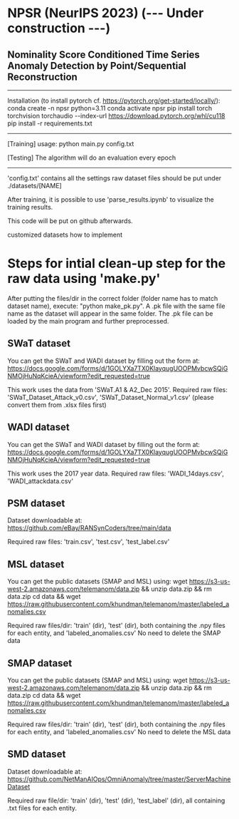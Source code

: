 # NPSR (NeurIPS 2023) (--- Under construction ---)
## Nominality Score Conditioned Time Series Anomaly Detection by Point/Sequential Reconstruction

------------------------------------------------------------------------
Installation (to install pytorch cf. https://pytorch.org/get-started/locally/):
conda create -n npsr python=3.11
conda activate npsr
pip install torch torchvision torchaudio --index-url https://download.pytorch.org/whl/cu118
pip install -r requirements.txt

------------------------------------------------------------------------
[Training]
usage: python main.py config.txt

[Testing]
The algorithm will do an evaluation every epoch

------------------------------------------------------------------------
'config.txt' contains all the settings 
raw dataset files should be put under ./datasets/[NAME]

After training, it is possible to use 'parse_results.ipynb' to visualize the training results.

This code will be put on github afterwards.


customized datasets how to implement


# Steps for intial clean-up step for the raw data using 'make.py'
After putting the files/dir in the correct folder (folder name has to match dataset name), execute: "python make_pk.py".
A .pk file with the same file name as the dataset will appear in the same folder.
The .pk file can be loaded by the main program and further preprocessed.


## SWaT dataset
You can get the SWaT and WADI dataset by filling out the form at:
https://docs.google.com/forms/d/1GOLYXa7TX0KlayqugUOOPMvbcwSQiGNMOjHuNqKcieA/viewform?edit_requested=true

This work uses the data from 'SWaT.A1 & A2_Dec 2015'.
Required raw files: 'SWaT_Dataset_Attack_v0.csv', 'SWaT_Dataset_Normal_v1.csv' (please convert them from .xlsx files first)

## WADI dataset
You can get the SWaT and WADI dataset by filling out the form at:
https://docs.google.com/forms/d/1GOLYXa7TX0KlayqugUOOPMvbcwSQiGNMOjHuNqKcieA/viewform?edit_requested=true

This work uses the 2017 year data.
Required raw files: 'WADI_14days.csv', 'WADI_attackdata.csv'

## PSM dataset
Dataset downloadable at:
https://github.com/eBay/RANSynCoders/tree/main/data

Required raw files: 'train.csv', 'test.csv', 'test_label.csv'

## MSL dataset
You can get the public datasets (SMAP and MSL) using:
wget https://s3-us-west-2.amazonaws.com/telemanom/data.zip && unzip data.zip && rm data.zip
cd data && wget https://raw.githubusercontent.com/khundman/telemanom/master/labeled_anomalies.csv

Required raw files/dir: 'train' (dir), 'test' (dir), both containing the .npy files for each entity, and 'labeled_anomalies.csv'
No need to delete the SMAP data

## SMAP dataset
You can get the public datasets (SMAP and MSL) using:
wget https://s3-us-west-2.amazonaws.com/telemanom/data.zip && unzip data.zip && rm data.zip
cd data && wget https://raw.githubusercontent.com/khundman/telemanom/master/labeled_anomalies.csv

Required raw files/dir: 'train' (dir), 'test' (dir), both containing the .npy files for each entity, and 'labeled_anomalies.csv'
No need to delete the MSL data

## SMD dataset
Dataset downloadable at:
https://github.com/NetManAIOps/OmniAnomaly/tree/master/ServerMachineDataset

Required raw file/dir: 'train' (dir), 'test' (dir), 'test_label' (dir), all containing .txt files for each entity.





